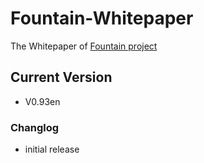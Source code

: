# Fountain-Whitepaper

The Whitepaper of [Fountain project](https://fountainhub.com)

## Current Version

- V0.93en

### Changlog

- initial release
